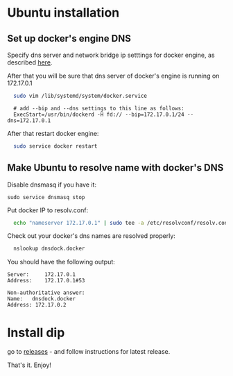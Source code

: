 # Ubuntu installation

## Set up docker's engine DNS
Specify dns server and network bridge ip setttings for docker engine, as described [here](https://github.com/aacebedo/dnsdock#setup).

After that you will be sure that dns server of docker's engine is running on 172.17.0.1

```sh
  sudo vim /lib/systemd/system/docker.service
```

```
  # add --bip and --dns settings to this line as follows:
  ExecStart=/usr/bin/dockerd -H fd:// --bip=172.17.0.1/24 --dns=172.17.0.1
```

After that restart docker engine:

```sh
  sudo service docker restart
```

## Make Ubuntu to resolve name with docker's DNS

Disable dnsmasq if you have it:
```
sudo service dnsmasq stop
```

Put docker IP to resolv.conf:
```sh
  echo "nameserver 172.17.0.1" | sudo tee -a /etc/resolvconf/resolv.conf.d/head
```

Check out your docker's dns names are resolved properly:

```sh
  nslookup dnsdock.docker
```

You should have the following output:

```
Server:		172.17.0.1
Address:	172.17.0.1#53

Non-authoritative answer:
Name:	dnsdock.docker
Address: 172.17.0.2
```


# Install dip

go to [releases](https://github.com/bibendi/dip/releases) - and follow instructions for latest release.

That's it. Enjoy!
